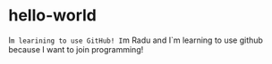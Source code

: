 # hello-world
I`m learining to use GitHub!
I`m Radu and I`m learning to use github because I want to join programming!
